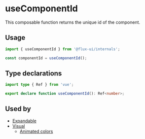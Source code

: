 # useComponentId

This composable function returns the unique id of the component.

## Usage

```ts
import { useComponentId } from '@flux-ui/internals';

const componentId = useComponentId();
```

## Type declarations

```ts
import type { Ref } from 'vue';

export declare function useComponentId(): Ref<number>;
```

## Used by

- [Expandable](../../guide/components/expandable)
- [Visual](../../guide/components/visual)
    - [Animated colors](../../guide/components/visual/animated-colors)
